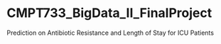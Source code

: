 # CMPT733_BigData_II_FinalProject
Prediction on Antibiotic Resistance and Length of Stay for ICU Patients
